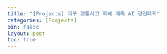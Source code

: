 ```yaml
---
title: "[Projects] 대구 교통사고 피해 예측 AI 경진대회"
categories: [Projects]
pin: false
layout: post
toc: true
---
```

